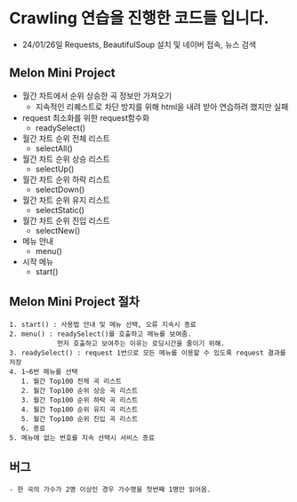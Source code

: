 # Crawling 연습을 진행한 코드들 입니다.
- 24/01/26일 Requests, BeautifulSoup 설치 및 네이버 접속, 뉴스 검색

## Melon Mini Project
- 월간 차트에서 순위 상승한 곡 정보만 가져오기
  - 지속적인 리퀘스트로 차단 방지를 위해 html을 내려 받아 연습하려 했지만 실패
- request 최소화를 위한 request함수화
  - readySelect()
- 월간 차트 순위 전체 리스트
  - selectAll()
- 월간 차트 순위 상승 리스트
  - selectUp()
- 월간 차트 순위 하락 리스트
  - selectDown()
- 월간 차트 순위 유지 리스트
  - selectStatic()
- 월간 차트 순위 진입 리스트
  - selectNew()
- 메뉴 안내
  - menu()
- 시작 메뉴
  - start()


## Melon Mini Project 절차
    1. start() : 사용법 안내 및 메뉴 선택, 오류 지속시 종료
    2. menu() : readySelect()를 호출하고 메뉴를 보여줌.
                먼저 호출하고 보여주는 이유는 로딩시간을 줄이기 위해.
    3. readySelect() : request 1번으로 모든 메뉴를 이용할 수 있도록 request 결과를 저장
    4. 1~6번 메뉴를 선택
       1. 월간 Top100 전체 곡 리스트
       2. 월간 Top100 순위 상승 곡 리스트
       3. 월간 Top100 순위 하락 곡 리스트
       4. 월간 Top100 순위 유지 곡 리스트
       5. 월간 Top100 순위 진입 곡 리스트
       6. 종료
    5. 메뉴에 없는 번호를 지속 선택시 서비스 종료

## 버그
    - 한 곡의 가수가 2명 이상인 경우 가수명을 첫번째 1명만 읽어옴.